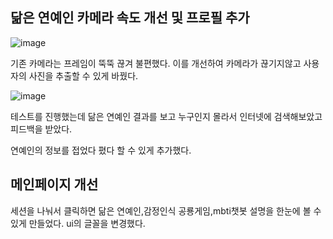 ## 닮은 연예인 카메라 속도 개선 및 프로필 추가

![image](https://github.com/user-attachments/assets/e437487a-89ad-4062-8fc8-d07b62dc8566)

기존 카메라는 프레임이 뚝뚝 끊겨 불편했다. 이를 개선하여 카메라가 끊기지않고 사용자의 사진을 추출할 수 있게 바꿨다.



![image](https://github.com/user-attachments/assets/1f881b07-8a15-41a5-909d-af8764786d61)


테스트를 진행했는데 닮은 연예인 결과를 보고 누구인지 몰라서 인터넷에 검색해보았고 피드백을 받았다.

연예인의 정보를 접었다 폈다 할 수 있게 추가했다.


## 메인페이지 개선

세션을 나눠서 클릭하면 닮은 연예인,감정인식 공룡게임,mbti챗봇 설명을 한눈에 볼 수있게 만들었다.
ui의 글꼴을 변경했다.
